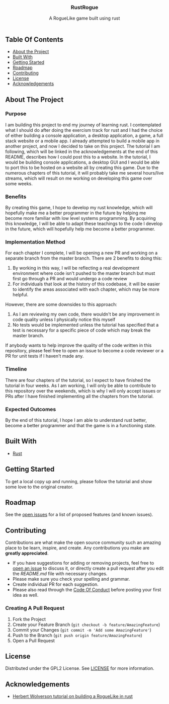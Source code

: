 <br/>
<p align="center">
  <h3 align="center">RustRogue</h3>

  <p align="center">
    A RogueLike game built using rust
    <br/>
    <br/>
  </p>
</p>



## Table Of Contents

* [About the Project](#about-the-project)
* [Built With](#built-with)
* [Getting Started](#getting-started)
* [Roadmap](#roadmap)
* [Contributing](#contributing)
* [License](#license)
* [Acknowledgements](#acknowledgements)

## About The Project

### Purpose
I am building this project to end my journey of learning rust. I contemplated what I should do after doing the exercism track for rust and I had the choice of either building a console application, a desktop application, a game, a full stack website or a mobile app. I already attempted to build a mobile app in another project, and now I decided to take on this project. 
The tutorial I am following, which will be linked in the acknowledgements at the end of this README, describes how I could post this to a website. In the tutorial, I would be building console applications, a desktop GUI and I would be able to port this to be hosted on a website all by creating this game.
Due to the numerous chapters of this tutorial, it will probably take me several hours/live streams, which will result on me working on developing this game over some weeks.
### Benefits
By creating this game, I hope to develop my rust knowledge, which will hopefully make me a better programmer in the future by helping me become more familiar with low level systems programming. By acquiring this knowledge, I will be able to adapt these teachings to the code I develop in the future, which will hopefully help me become a better programmer.
### Implementation Method
For each chapter I complete, I will be opening a new PR and working on a separate branch from the master branch. There are 2 benefits to doing this:
1. By working in this way, I will be reflecting a real development environment where code isn't pushed to the master branch but must first go through a PR and would undergo a code review
2. For individuals that look at the history of this codebase, it will be easier to identify the areas associated with each chapter, which may be more helpful.

However, there are some downsides to this approach:
1. As I am reviewing my own code, there wouldn't be any improvement in code quality unless I physically notice this myself
2. No tests would be implemented unless the tutorial has specified that a test is necessary for a specific piece of code which may break the master branch.

If anybody wants to help improve the quality of the code written in this repository, please feel free to open an issue to become a code reviewer or a PR for unit tests if I haven't made any.
### Timeline
There are four chapters of the tutorial, so I expect to have finished the tutorial in four weeks. As I am working, I will only be able to contribute to this repository over the weekends, which is why I will only accept issues or PRs after I have finished implementing all the chapters from the tutorial.
### Expected Outcomes
By the end of this tutorial, I hope I am able to understand rust better, become a better programmer and that the game is in a functioning state.

## Built With



* [Rust](https://www.rust-lang.org/)

## Getting Started

To get a local copy up and running, please follow the tutorial and show some love to the original creator.

## Roadmap

See the [open issues](https://github.com/k5924/RustRogue/issues) for a list of proposed features (and known issues).

## Contributing

Contributions are what make the open source community such an amazing place to be learn, inspire, and create. Any contributions you make are **greatly appreciated**.
* If you have suggestions for adding or removing projects, feel free to [open an issue](https://github.com/k5924/RustRogue/issues/new) to discuss it, or directly create a pull request after you edit the *README.md* file with necessary changes.
* Please make sure you check your spelling and grammar.
* Create individual PR for each suggestion.
* Please also read through the [Code Of Conduct](https://github.com/k5924/RustRogue/blob/master/CODE_OF_CONDUCT.md) before posting your first idea as well.

### Creating A Pull Request

1. Fork the Project
2. Create your Feature Branch (`git checkout -b feature/AmazingFeature`)
3. Commit your Changes (`git commit -m 'Add some AmazingFeature'`)
4. Push to the Branch (`git push origin feature/AmazingFeature`)
5. Open a Pull Request

## License

Distributed under the GPL2 License. See [LICENSE](https://github.com/k5924/RustRogue/blob/master/LICENSE) for more information.

## Acknowledgements

* [Herbert Wolverson tutorial on building a RogueLike in rust](https://bfnightly.bracketproductions.com/chapter_0.html)

